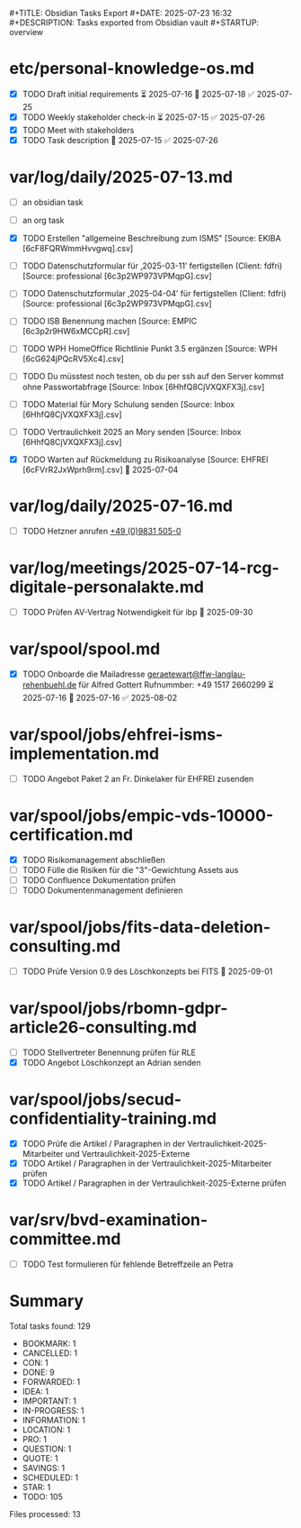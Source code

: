 #+TITLE: Obsidian Tasks Export
#+DATE: 2025-07-23 16:32
#+DESCRIPTION: Tasks exported from Obsidian vault
#+STARTUP: overview

# etc/personal-knowledge-os.md
- [x] TODO Draft initial requirements ⏳ 2025-07-16 📅 2025-07-18 ✅ 2025-07-25
- [x] TODO Weekly stakeholder check-in ⏳ 2025-07-15 ✅ 2025-07-26
- [x] TODO Meet with stakeholders 
- [x] TODO Task description 📅 2025-07-15 ✅ 2025-07-26
# var/log/daily/2025-07-13.md

- [ ] an obsidian task
- [ ] an org task
 
- [x] TODO Erstellen "allgemeine Beschreibung zum ISMS" [Source: EKIBA [6cF8FQRWmmHvvgwq].csv] 
- [ ] TODO Datenschutzformular für ‚2025-03-11’ fertigstellen (Client: fdfri) [Source: professional [6c3p2WP973VPMqpG].csv] 
- [ ] TODO Datenschutzformular ‚2025-04-04’ für fertigstellen (Client: fdfri) [Source: professional [6c3p2WP973VPMqpG].csv] 
- [ ] TODO ISB Benennung machen [Source: EMPIC [6c3p2r9HW6xMCCpR].csv] 
- [ ] TODO WPH HomeOffice Richtlinie Punkt 3.5 ergänzen [Source: WPH [6cG624jPQcRV5Xc4].csv] 
- [ ] TODO Du müsstest noch testen, ob du per ssh auf den Server kommst ohne Passwortabfrage [Source: Inbox [6HhfQ8CjVXQXFX3j].csv] 
- [ ] TODO Material für Mory Schulung senden [Source: Inbox [6HhfQ8CjVXQXFX3j].csv] 
- [ ] TODO Vertraulichkeit 2025 an Mory senden [Source: Inbox [6HhfQ8CjVXQXFX3j].csv] 
- [x] TODO Warten auf Rückmeldung zu Risikoanalyse [Source: EHFREI [6cFVrR2JxWprh9rm].csv] 📅 2025-07-04
# var/log/daily/2025-07-16.md

- [ ] TODO Hetzner anrufen [+49 (0)9831 505-0](tel:004998315050) 
# var/log/meetings/2025-07-14-rcg-digitale-personalakte.md

- [ ] TODO Prüfen AV-Vertrag Notwendigkeit für ibp 📅 2025-09-30
# var/spool/spool.md
- [x] TODO Onboarde die Mailadresse geraetewart@ffw-langlau-rehenbuehl.de für Alfred Gottert Rufnummber: +49 1517 2660299 ⏳ 2025-07-16 📅 2025-07-16 ✅ 2025-08-02
# var/spool/jobs/ehfrei-isms-implementation.md
- [ ] TODO Angebot Paket 2 an Fr. Dinkelaker für EHFREI zusenden 
# var/spool/jobs/empic-vds-10000-certification.md

- [x] TODO Risikomanagement abschließen 
- [ ] TODO Fülle die Risiken für die "3"-Gewichtung Assets aus 
- [ ] TODO Confluence Dokumentation prüfen 
- [ ] TODO Dokumentenmanagement definieren 
# var/spool/jobs/fits-data-deletion-consulting.md
- [ ] TODO Prüfe Version 0.9 des Löschkonzepts bei FITS 📅 2025-09-01
# var/spool/jobs/rbomn-gdpr-article26-consulting.md

- [ ] TODO Stellvertreter Benennung prüfen für RLE 
- [x] TODO Angebot Löschkonzept an Adrian senden 
# var/spool/jobs/secud-confidentiality-training.md

- [x] TODO Prüfe die Artikel / Paragraphen in der Vertraulichkeit-2025-Mitarbeiter und Vertraulichkeit-2025-Externe 
- [x] TODO Artikel / Paragraphen in der Vertraulichkeit-2025-Mitarbeiter prüfen 
- [x] TODO Artikel / Paragraphen in der Vertraulichkeit-2025-Externe prüfen 
# var/srv/bvd-examination-committee.md

- [ ] TODO Test formulieren für fehlende Betreffzeile an Petra 
# Summary

Total tasks found: 129
- BOOKMARK: 1
- CANCELLED: 1
- CON: 1
- DONE: 9
- FORWARDED: 1
- IDEA: 1
- IMPORTANT: 1
- IN-PROGRESS: 1
- INFORMATION: 1
- LOCATION: 1
- PRO: 1
- QUESTION: 1
- QUOTE: 1
- SAVINGS: 1
- SCHEDULED: 1
- STAR: 1
- TODO: 105

Files processed: 13
